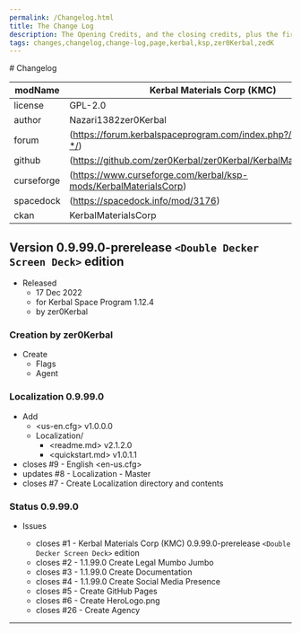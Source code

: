 ```yaml
---
permalink: /Changelog.html
title: The Change Log
description: The Opening Credits, and the closing credits, plus the first of two (or is three) end credit scenes
tags: changes,changelog,change-log,page,kerbal,ksp,zer0Kerbal,zedK
---
```

<!-- 
hdr-changelog.md v1.0.0.0
Kerbal Materials Corp (KMC)
created: 13 May 2022
updated:
CC BY-ND 4.0 by zer0Kerbal
--># Changelog  
  
| modName    | Kerbal Materials Corp (KMC)                                       |
| ---------- | ----------------------------------------------------------------- |
| license    | GPL-2.0                                                           |
| author     | Nazari1382zer0Kerbal                                              |
| forum      | (https://forum.kerbalspaceprogram.com/index.php?/topic/211123-*/) |
| github     | (https://github.com/zer0Kerbal/zer0Kerbal/KerbalMaterialsCorp)    |
| curseforge | (https://www.curseforge.com/kerbal/ksp-mods/KerbalMaterialsCorp)  |
| spacedock  | (https://spacedock.info/mod/3176)                                 |
| ckan       | KerbalMaterialsCorp                                               |

## Version 0.9.99.0-prerelease `<Double Decker Screen Deck>` edition

* Released
  * 17 Dec 2022
  * for Kerbal Space Program 1.12.4
  * by zer0Kerbal

### Creation by zer0Kerbal

* Create
  * Flags
  * Agent

### Localization 0.9.99.0

* Add
  * <us-en.cfg> v1.0.0.0
  * Localization/
    * <readme.md> v2.1.2.0
    * <quickstart.md>  v1.0.1.1
* closes #9 - English <en-us.cfg>
* updates #8 - Localization - Master
* closes #7 - Create Localization directory and contents

### Status 0.9.99.0

* Issues

  * closes #1 - Kerbal Materials Corp (KMC) 0.9.99.0-prerelease `<Double Decker Screen Deck>` edition
  * closes #2 - 1.1.99.0 Create Legal Mumbo Jumbo
  * closes #3 - 1.1.99.0 Create Documentation
  * closes #4 - 1.1.99.0 Create Social Media Presence
  * closes #5 - Create GitHub Pages
  * closes #6 - Create HeroLogo.png
  * closes #26 - Create Agency

---
